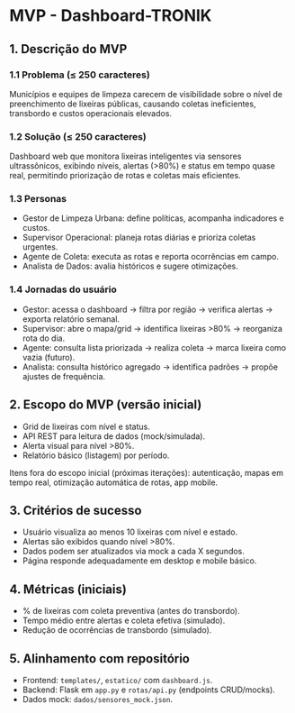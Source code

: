 # MVP - Dashboard-TRONIK

## 1. Descrição do MVP

### 1.1 Problema (≤ 250 caracteres)
Municípios e equipes de limpeza carecem de visibilidade sobre o nível de preenchimento de lixeiras públicas, causando coletas ineficientes, transbordo e custos operacionais elevados.

### 1.2 Solução (≤ 250 caracteres)
Dashboard web que monitora lixeiras inteligentes via sensores ultrassônicos, exibindo níveis, alertas (>80%) e status em tempo quase real, permitindo priorização de rotas e coletas mais eficientes.

### 1.3 Personas
- Gestor de Limpeza Urbana: define políticas, acompanha indicadores e custos.
- Supervisor Operacional: planeja rotas diárias e prioriza coletas urgentes.
- Agente de Coleta: executa as rotas e reporta ocorrências em campo.
- Analista de Dados: avalia históricos e sugere otimizações.

### 1.4 Jornadas do usuário
- Gestor: acessa o dashboard → filtra por região → verifica alertas → exporta relatório semanal.
- Supervisor: abre o mapa/grid → identifica lixeiras >80% → reorganiza rota do dia.
- Agente: consulta lista priorizada → realiza coleta → marca lixeira como vazia (futuro).
- Analista: consulta histórico agregado → identifica padrões → propõe ajustes de frequência.

## 2. Escopo do MVP (versão inicial)
- Grid de lixeiras com nível e status.
- API REST para leitura de dados (mock/simulada).
- Alerta visual para nível >80%.
- Relatório básico (listagem) por período.

Itens fora do escopo inicial (próximas iterações): autenticação, mapas em tempo real, otimização automática de rotas, app mobile.

## 3. Critérios de sucesso
- Usuário visualiza ao menos 10 lixeiras com nível e estado.
- Alertas são exibidos quando nível >80%.
- Dados podem ser atualizados via mock a cada X segundos.
- Página responde adequadamente em desktop e mobile básico.

## 4. Métricas (iniciais)
- % de lixeiras com coleta preventiva (antes do transbordo).
- Tempo médio entre alertas e coleta efetiva (simulado).
- Redução de ocorrências de transbordo (simulado).

## 5. Alinhamento com repositório
- Frontend: `templates/`, `estatico/` com `dashboard.js`.
- Backend: Flask em `app.py` e `rotas/api.py` (endpoints CRUD/mocks).
- Dados mock: `dados/sensores_mock.json`.

